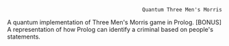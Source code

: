                                                 Quantum Three Men's Morris
A quantum implementation of Three Men's Morris game in Prolog.
          [BONUS]
A representation of how Prolog can identify a criminal based on people's statements.
